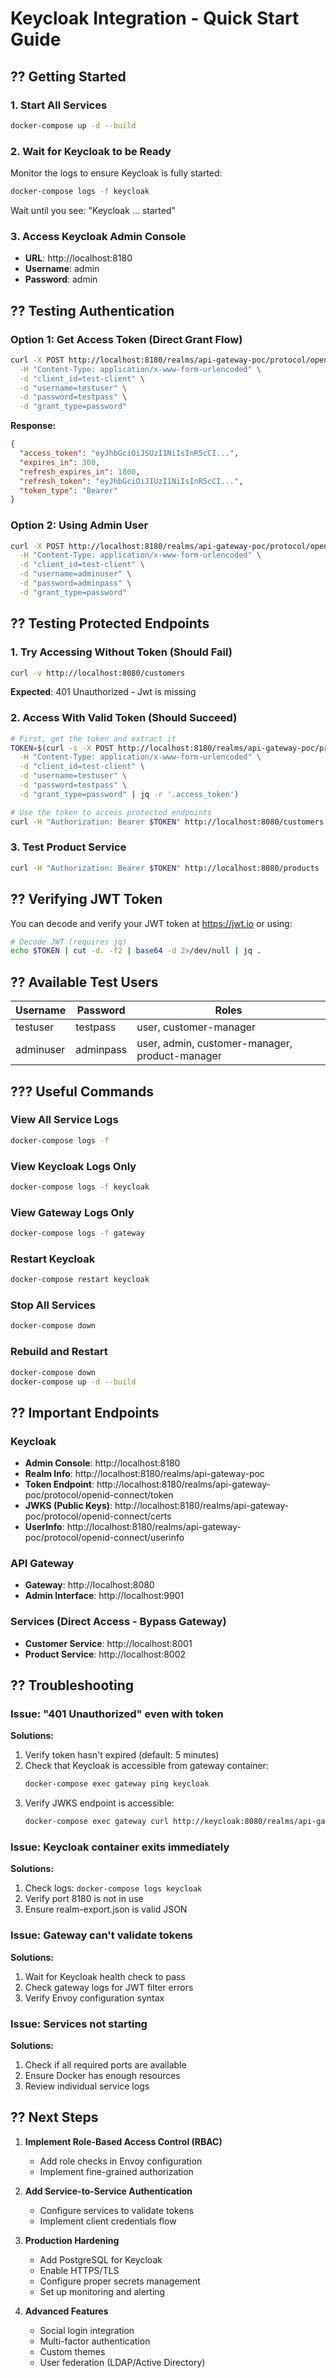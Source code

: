 # Keycloak Integration - Quick Start Guide

## ?? Getting Started

### 1. Start All Services
```bash
docker-compose up -d --build
```

### 2. Wait for Keycloak to be Ready
Monitor the logs to ensure Keycloak is fully started:
```bash
docker-compose logs -f keycloak
```
Wait until you see: "Keycloak ... started"

### 3. Access Keycloak Admin Console
- **URL**: http://localhost:8180
- **Username**: admin
- **Password**: admin

## ?? Testing Authentication

### Option 1: Get Access Token (Direct Grant Flow)

```bash
curl -X POST http://localhost:8180/realms/api-gateway-poc/protocol/openid-connect/token \
  -H "Content-Type: application/x-www-form-urlencoded" \
  -d "client_id=test-client" \
  -d "username=testuser" \
  -d "password=testpass" \
  -d "grant_type=password"
```

**Response:**
```json
{
  "access_token": "eyJhbGciOiJSUzI1NiIsInR5cCI...",
  "expires_in": 300,
  "refresh_expires_in": 1800,
  "refresh_token": "eyJhbGciOiJIUzI1NiIsInR5cCI...",
  "token_type": "Bearer"
}
```

### Option 2: Using Admin User

```bash
curl -X POST http://localhost:8180/realms/api-gateway-poc/protocol/openid-connect/token \
  -H "Content-Type: application/x-www-form-urlencoded" \
  -d "client_id=test-client" \
  -d "username=adminuser" \
  -d "password=adminpass" \
  -d "grant_type=password"
```

## ?? Testing Protected Endpoints

### 1. Try Accessing Without Token (Should Fail)
```bash
curl -v http://localhost:8080/customers
```
**Expected**: 401 Unauthorized - Jwt is missing

### 2. Access With Valid Token (Should Succeed)
```bash
# First, get the token and extract it
TOKEN=$(curl -s -X POST http://localhost:8180/realms/api-gateway-poc/protocol/openid-connect/token \
  -H "Content-Type: application/x-www-form-urlencoded" \
  -d "client_id=test-client" \
  -d "username=testuser" \
  -d "password=testpass" \
  -d "grant_type=password" | jq -r '.access_token')

# Use the token to access protected endpoints
curl -H "Authorization: Bearer $TOKEN" http://localhost:8080/customers
```

### 3. Test Product Service
```bash
curl -H "Authorization: Bearer $TOKEN" http://localhost:8080/products
```

## ?? Verifying JWT Token

You can decode and verify your JWT token at https://jwt.io or using:

```bash
# Decode JWT (requires jq)
echo $TOKEN | cut -d. -f2 | base64 -d 2>/dev/null | jq .
```

## ?? Available Test Users

| Username   | Password   | Roles                                    |
|------------|-----------|------------------------------------------|
| testuser   | testpass  | user, customer-manager                   |
| adminuser  | adminpass | user, admin, customer-manager, product-manager |

## ??? Useful Commands

### View All Service Logs
```bash
docker-compose logs -f
```

### View Keycloak Logs Only
```bash
docker-compose logs -f keycloak
```

### View Gateway Logs Only
```bash
docker-compose logs -f gateway
```

### Restart Keycloak
```bash
docker-compose restart keycloak
```

### Stop All Services
```bash
docker-compose down
```

### Rebuild and Restart
```bash
docker-compose down
docker-compose up -d --build
```

## ?? Important Endpoints

### Keycloak
- **Admin Console**: http://localhost:8180
- **Realm Info**: http://localhost:8180/realms/api-gateway-poc
- **Token Endpoint**: http://localhost:8180/realms/api-gateway-poc/protocol/openid-connect/token
- **JWKS (Public Keys)**: http://localhost:8180/realms/api-gateway-poc/protocol/openid-connect/certs
- **UserInfo**: http://localhost:8180/realms/api-gateway-poc/protocol/openid-connect/userinfo

### API Gateway
- **Gateway**: http://localhost:8080
- **Admin Interface**: http://localhost:9901

### Services (Direct Access - Bypass Gateway)
- **Customer Service**: http://localhost:8001
- **Product Service**: http://localhost:8002

## ?? Troubleshooting

### Issue: "401 Unauthorized" even with token
**Solutions:**
1. Verify token hasn't expired (default: 5 minutes)
2. Check that Keycloak is accessible from gateway container:
   ```bash
   docker-compose exec gateway ping keycloak
   ```
3. Verify JWKS endpoint is accessible:
   ```bash
   docker-compose exec gateway curl http://keycloak:8080/realms/api-gateway-poc/protocol/openid-connect/certs
   ```

### Issue: Keycloak container exits immediately
**Solutions:**
1. Check logs: `docker-compose logs keycloak`
2. Verify port 8180 is not in use
3. Ensure realm-export.json is valid JSON

### Issue: Gateway can't validate tokens
**Solutions:**
1. Wait for Keycloak health check to pass
2. Check gateway logs for JWT filter errors
3. Verify Envoy configuration syntax

### Issue: Services not starting
**Solutions:**
1. Check if all required ports are available
2. Ensure Docker has enough resources
3. Review individual service logs

## ?? Next Steps

1. **Implement Role-Based Access Control (RBAC)**
   - Add role checks in Envoy configuration
   - Implement fine-grained authorization

2. **Add Service-to-Service Authentication**
   - Configure services to validate tokens
   - Implement client credentials flow

3. **Production Hardening**
   - Add PostgreSQL for Keycloak
   - Enable HTTPS/TLS
   - Configure proper secrets management
   - Set up monitoring and alerting

4. **Advanced Features**
   - Social login integration
   - Multi-factor authentication
   - Custom themes
   - User federation (LDAP/Active Directory)
